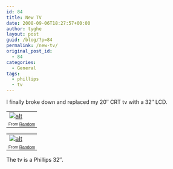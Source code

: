```yaml
---
id: 84
title: New TV
date: 2008-09-06T18:27:57+00:00
author: tyghe
layout: post
guid: /blog/?p=84
permalink: /new-tv/
original_post_id:
  - 84
categories:
  - General
tags:
  - phillips
  - tv
---
```

I finally broke down and replaced my 20&#8243; CRT tv with a 32&#8243; LCD.
  


<table style="width:auto;">
  <tr>
    <td>
      <a href="http://picasaweb.google.com/lh/photo/mjDfaJIYY52QjIcxTqYteA"><img alt="alt"src="http://lh4.ggpht.com/vallardt/SMMe34EBrvI/AAAAAAAAAzQ/EzRmnw0EIfo/s288/IMGP5974.JPG" /></a>
    </td>
  </tr>
  
  <tr>
    <td style="font-family:arial, sans-serif;font-size:11px;text-align:right;">
      From <a href="http://picasaweb.google.com/vallardt/Random">Random</a>
    </td>
  </tr>
</table>



<table style="width:auto;">
  <tr>
    <td>
      <a href="http://picasaweb.google.com/lh/photo/fzZTkrnxhv9ra_T-J5FCfw"><img alt="alt" src="http://lh4.ggpht.com/vallardt/SMMe5XcrOPI/AAAAAAAAAzY/ap4ynf3FYZU/s288/IMGP5975.JPG" /></a>
    </td>
  </tr>
  
  <tr>
    <td style="font-family:arial, sans-serif;font-size:11px;text-align:right;">
      From <a href="http://picasaweb.google.com/vallardt/Random">Random</a>
    </td>
  </tr>
</table>

The tv is a Phillips 32&#8243;.

